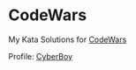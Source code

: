 # CodeWars
My Kata Solutions for [CodeWars](www.codewars.com)

Profile: [CyberBoy](https://www.codewars.com/users/CyberBoy)
